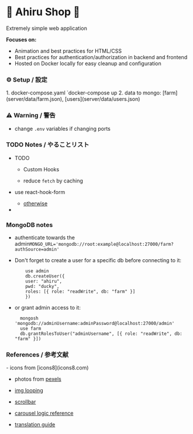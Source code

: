 <h1> 🐥 Ahiru Shop 🐥 </h1>
Extremely simple web application

**Focuses on:**


- Animation and best practices for HTML/CSS
- Best practices for authentication/authorization in backend and frontend
- Hosted on Docker locally for easy cleanup and configuration

<h3>⚙️ Setup / 設定</h3>
1. docker-compose.yaml `docker-compose up
2. data to mongo: [farm](server/data/farm.json), [users](server/data/users.json)

<h3> ⚠️ Warning / 警告 </h3>

- change `.env` variables if changing ports 


<h3>TODO Notes / やることリスト</h3>

- TODO

  - Custom Hooks

  - reduce `fetch` by caching 

- use react-hook-form 
  - [otherwise](https://www.freecodecamp.org/news/how-to-build-forms-in-react/)

- 

<h3> MongoDB notes </h3>

- authenticate towards the admin`MONGO_URL='mongodb://root:example@localhost:27000/farm?authSource=admin'`

- Don't forget to create a user for a specific db before connecting to it:

    ```
        use admin
        db.createUser({
        user: "ahiru",
        pwd: "ducky",
        roles: [{ role: "readWrite", db: "farm" }]
        })
    ```
    
- or grant admin access to it:
    ```
      mongosh 'mongodb://adminUsername:adminPassword@localhost:27000/admin'
      use farm
      db.grantRolesToUser("adminUsername", [{ role: "readWrite", db: "farm" }])
    ```



<h3>References / 参考文献</h3>
- icons from [icons8](icons8.com)

- photos from [pexels](https://www.pexels.com/)

- [img looping](https://www.youtube.com/watch?v=x4bom6Udk_4)

- [scrollbar](https://www.youtube.com/watch?v=lvKK2fs6h4I)

- [carousel logic reference](https://react.dev/learn/manipulating-the-dom-with-refs#challenges)

- [translation guide](https://medium.com/@iamusamasattar/how-to-add-language-translation-in-mern-application-d55a246178c8)
